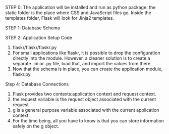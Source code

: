 STEP 0:
The application will be installed and run as python package.
the static folder  is the place where CSS and JavaScript files go.
Inside the templates folder, Flask will look for Jinja2 templates.

STEP 1:
Database Schema

STEP 2:
Application Setup Code
1. flaskr/flaskr/flaskr.py
2. For small applications like flaskr, it is possible to drop the configuration directly into the module. However, a cleaner solution is to create a separate .ini or .py file, load that, and import the values from there.
3. Now that the schema is in place, you can create the application module, flaskr.py.

Step 4: 
Database Connections
1. Flask provides two contexts:application context and request context.
2. the request variable is the request object associated with the current request
3. g is a general purpose variable associated with the current application context.
4. For the time being, all you have to know is that you can store information safely on the g object.
 

